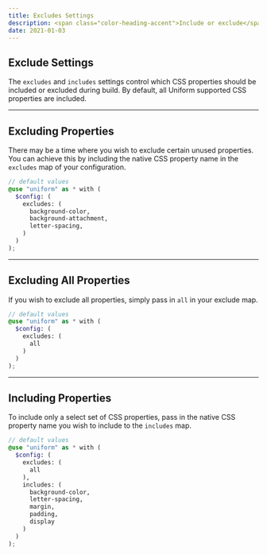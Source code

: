 ```yaml
---
title: Excludes Settings
description: <span class="color-heading-accent">Include or exclude</span> properties depending on your need
date: 2021-01-03
---
```



## Exclude Settings

The `excludes` and `includes` settings control which CSS properties should be included or excluded during build. By default, all Uniform supported CSS properties are included.



---

## Excluding Properties

There may be a time where you wish to exclude certain unused properties. You can achieve this by including the native CSS property name in the `excludes` map of your configuration.

```scss
// default values
@use "uniform" as * with (
  $config: (
    excludes: (
      background-color, 
      background-attachment, 
      letter-spacing,
    )
  )
);
```

---

## Excluding All Properties

If you wish to exclude all properties, simply pass in `all` in your exclude map.

```scss
// default values
@use "uniform" as * with (
  $config: (
    excludes: (
      all
    )
  )
);
```

---

## Including Properties

To include only a select set of CSS properties, pass in the native CSS property name you wish to include to the `includes` map.

```scss
// default values
@use "uniform" as * with (
  $config: (
    excludes: (
      all
    ),
    includes: (
      background-color,
      letter-spacing,
      margin,
      padding,
      display
    )
  )
);
```
